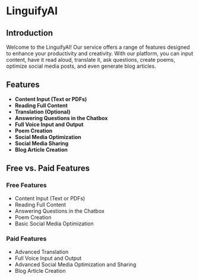 # LinguifyAI

## Introduction

Welcome to the LinguifyAI! Our service offers a range of features designed to enhance your productivity and creativity. With our platform, you can input content, have it read aloud, translate it, ask questions, create poems, optimize social media posts, and even generate blog articles.

## Features

- **Content Input (Text or PDFs)**
- **Reading Full Content**
- **Translation (Optional)**
- **Answering Questions in the Chatbox**
- **Full Voice Input and Output**
- **Poem Creation**
- **Social Media Optimization**
- **Social Media Sharing**
- **Blog Article Creation**

## Free vs. Paid Features

### Free Features

- Content Input (Text or PDFs)
- Reading Full Content
- Answering Questions in the Chatbox
- Poem Creation
- Basic Social Media Optimization

### Paid Features

- Advanced Translation
- Full Voice Input and Output
- Advanced Social Media Optimization and Sharing
- Blog Article Creation
